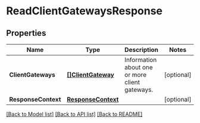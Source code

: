 # ReadClientGatewaysResponse

## Properties

Name | Type | Description | Notes
------------ | ------------- | ------------- | -------------
**ClientGateways** | [**[]ClientGateway**](ClientGateway.md) | Information about one or more client gateways. | [optional] 
**ResponseContext** | [**ResponseContext**](ResponseContext.md) |  | [optional] 

[[Back to Model list]](../README.md#documentation-for-models) [[Back to API list]](../README.md#documentation-for-api-endpoints) [[Back to README]](../README.md)



